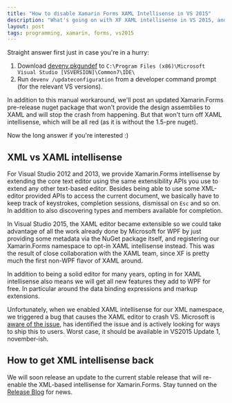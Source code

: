 ```yaml
---
title: "How to disable Xamarin Forms XAML Intellisense in VS 2015"
description: "What's going on with XF XAML intellisense in VS 2015, and why you may need to disable it until Udpate 1"
layout: post
tags: programming, xamarin, forms, vs2015
---
```

Straight answer first just in case you're in a hurry:

1. Download [devenv.pkgundef](http://www.cazzulino.com/code/devenv.pkgundef) to `C:\Program Files (x86)\Microsoft Visual Studio [VSVERSION]\Common7\IDE\`
2. Run `devenv /updateconfiguration` from a developer command prompt (for the relevant VS versions).

In addition to this manual workaround, we'll post an updated Xamarin.Forms pre-release nuget package that won't provide the design assemblies to XAML and will stop the crash from happening. But that won't turn off XAML intellisense, which will be all red (as it is without the 1.5-pre nuget).

Now the long answer if you're interested :)

## XML vs XAML intellisense
For Visual Studio 2012 and 2013, we provide Xamarin.Forms intellisense by extending the core text editor using the same extensibility APIs you use to extend any other text-based editor. Besides being able to use some XML-editor provided APIs to access the current document, we basically have to keep track of keystrokes, completion sessions, dismissal on `Esc` and so on. In addition to also discovering types and members available for completion.

In Visual Studio 2015, the XAML editor became extensible so we could take advantage of all the work already done by Microsoft for WPF by just providing some metadata via the NuGet package itself, and registering our Xamarin.Forms namespace to opt-in XAML intellisense instead. This was the result of close collaboration with the XAML team, since XF is pretty much the first non-WPF flavor of XAML around.

In addition to being a solid editor for many years, opting in for XAML intellisense also means we will get all new features they add to WPF for free. In particular around the data binding expressions and markup extensions.

Unfortunately, when we enabled XAML intellisense for our XML namespace, we triggered a bug that causes the XAML editor to crash VS. Microsoft is [aware of the issue](https://connect.microsoft.com/VisualStudio/feedback/details/1655363/vs-crashes-when-editing-xaml), has identified the issue and is actively looking for ways to ship this to users. Worst case, it should be available in VS2015 Update 1, november-ish.

## How to get XML intellisense back
We will soon release an update to the current stable release that will re-enable the XML-based intellisense for Xamarin.Forms. Stay tunned on the [Release Blog](http://releases.xamarin.com) for news.

 